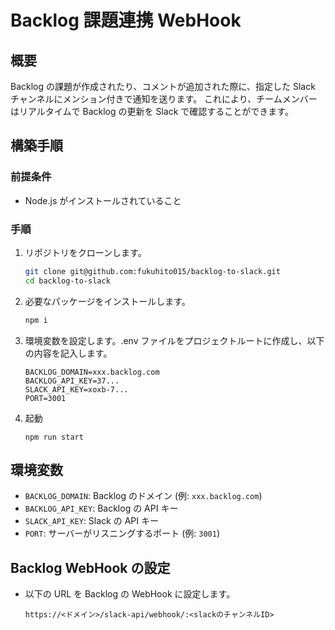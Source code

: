 # Backlog 課題連携 WebHook

## 概要

Backlog の課題が作成されたり、コメントが追加された際に、指定した Slack チャンネルにメンション付きで通知を送ります。
これにより、チームメンバーはリアルタイムで Backlog の更新を Slack で確認することができます。

## 構築手順

### 前提条件

- Node.js がインストールされていること

### 手順

1. リポジトリをクローンします。

   ```bash
   git clone git@github.com:fukuhito015/backlog-to-slack.git
   cd backlog-to-slack
   ```

2. 必要なパッケージをインストールします。

   ```bash
   npm i
   ```

3. 環境変数を設定します。.env ファイルをプロジェクトルートに作成し、以下の内容を記入します。

   ```
   BACKLOG_DOMAIN=xxx.backlog.com
   BACKLOG_API_KEY=37...
   SLACK_API_KEY=xoxb-7...
   PORT=3001
   ```

4. 起動
   ```
   npm run start
   ```

## 環境変数

- `BACKLOG_DOMAIN`: Backlog のドメイン (例: `xxx.backlog.com`)
- `BACKLOG_API_KEY`: Backlog の API キー
- `SLACK_API_KEY`: Slack の API キー
- `PORT`: サーバーがリスニングするポート (例: `3001`)

## Backlog WebHook の設定

- 以下の URL を Backlog の WebHook に設定します。

  `https://<ドメイン>/slack-api/webhook/:<slackのチャンネルID>`
